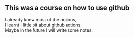 ## This was a course on how to use github  

I already knew most of the notions,  
I learnt I little bit about github actions.  
Maybe in the future I will write some notes.
